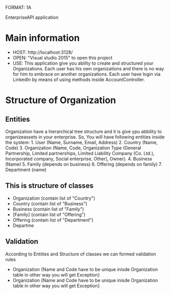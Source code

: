 FORMAT: 1A

EnterpriseAPI application

# Main information
+ HOST: http://localhost:3128/
+ OPEN: "Visual studio 2015" to open this project
+ USE: This application give you ability to create and structured your Organizations. Each user has his own organizations and there is no way for him to embrace on another organizations. Each user have login via LinkedIn by means of using methods inside AccountController.


# Structure of Organization
## Entities 
Organization have  a hierarchical tree structure and it is give ypu abbility to organizeassets in your enterprise. So, You will have following entities inside the system:
    1. User (Name, Surname, Email, Address)
    2. Country (Name, Code)
    3. Organization (Name, Code, Organization Type (General Partnership,
    Limited partnerships, Limited Liability Company (Co. Ltd.),
    Incorporated company, Social enterprise, Other), Owner).
    4. Business (Name)
    5. Family (depends on business)
    6. Offering (depends on family)
    7. Department (name)
    
## This is structure of classes
 + Organization (contain list of "Country")
 + Country (contain list of "Business")
 + Business (contain list of "Family")
 + [Family] (contain list of "Offering")
 + Offering (contain list of "Department")
 + Departme

## Validation
According to Entities and Structure of classes we can formed validation rules
+ Organization {Name and Code have to be unique inisde Organization table in other way you will get Exception}
+ Organization {Name and Code have to be unique inisde Organization table in other way you will get Exception}


